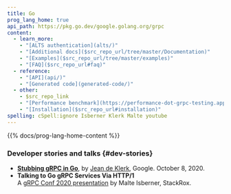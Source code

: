 ```yaml
---
title: Go
prog_lang_home: true
api_path: https://pkg.go.dev/google.golang.org/grpc
content:
  - learn_more:
    - "[ALTS authentication](alts/)"
    - "[Additional docs]($src_repo_url/tree/master/Documentation)"
    - "[Examples]($src_repo_url/tree/master/examples)"
    - "[FAQ]($src_repo_url#faq)"
  - reference:
    - "[API](api/)"
    - "[Generated code](generated-code/)"
  - other:
    - $src_repo_link
    - "[Performance benchmark](https://performance-dot-grpc-testing.appspot.com/explore?dashboard=5180705743044608)"
    - "[Installation]($src_repo_url#installation)"
spelling: cSpell:ignore Isberner Klerk Malte youtube
---
```


{{% docs/prog-lang-home-content %}}

### Developer stories and talks {#dev-stories}

- **[Stubbing gRPC in Go](https://github.com/jeanbza/jadekler.github.io/blob/master/_posts/2020-10-09-stubbing-grpc.md)**,
  by [Jean de Klerk](https://github.com/jeanbza), Google. October 8, 2020.
- **Talking to Go gRPC Services Via HTTP/1**
  <a class="o-icon" href="https://youtu.be/Vbw8h0RCn2E"><i class="fab fa-youtube"></i></a>
  <a class="o-icon" href="https://static.sched.com/hosted_files/grpcconf20/c9/TalkingToGoGRPCviaHTTP1-gRPCConf2020-MalteIsberner.pdf"><i class="fas fa-file"></i></a><br>
  A [gRPC Conf 2020 presentation](https://sched.co/cRfW)
  by Malte Isberner, StackRox.

[Performance benchmark]: https://performance-dot-grpc-testing.appspot.com/explore?dashboard=5180705743044608
